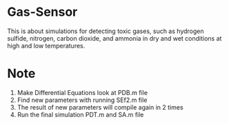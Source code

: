 # Gas-Sensor
This is about simulations for detecting toxic gases, such as hydrogen sulfide, nitrogen, carbon dioxide, and ammonia in dry and wet conditions at high and low temperatures.

# Note
1. Make Differential Equations look at PDB.m file
2. Find new parameters with running SEf2.m file
3. The result of new parameters will compile again in 2 times
4. Run the final simulation PDT.m and SA.m file
